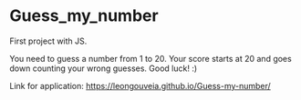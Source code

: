 # Guess_my_number

First project with JS.

You need to guess a number from 1 to 20. Your score starts at 20 and goes down counting your wrong guesses. Good luck! :)

Link for application: https://leongouveia.github.io/Guess-my-number/
